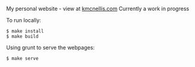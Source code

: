 My personal website - view at [kmcnellis.com](http://www.kmcnellis.com)
Currently a work in progress

To run locally:

```
$ make install
$ make build
```
Using grunt to serve the webpages:
```
$ make serve
```
